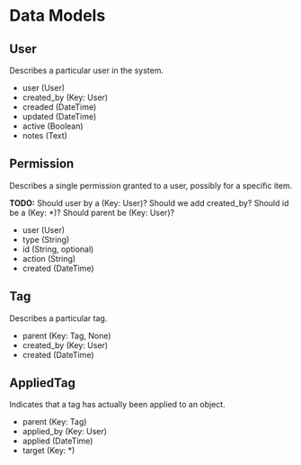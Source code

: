 Data Models
===========

User
----

Describes a particular user in the system.

* user (User)
* created_by (Key: User)
* creaded (DateTime)
* updated (DateTime)
* active (Boolean)
* notes (Text)

Permission
----------

Describes a single permission granted to a user, possibly for a specific item.

**TODO:** Should user by a (Key: User)?  Should we add created_by?  Should id be a (Key: *)?
Should parent be (Key: User)?

* user (User)
* type (String)
* id (String, optional)
* action (String)
* created (DateTime)

Tag
---

Describes a particular tag.

* parent (Key: Tag, None)
* created_by (Key: User)
* created (DateTime)

AppliedTag
----------

Indicates that a tag has actually been applied to an object.

* parent (Key: Tag)
* applied_by (Key: User)
* applied (DateTime)
* target (Key: *)



